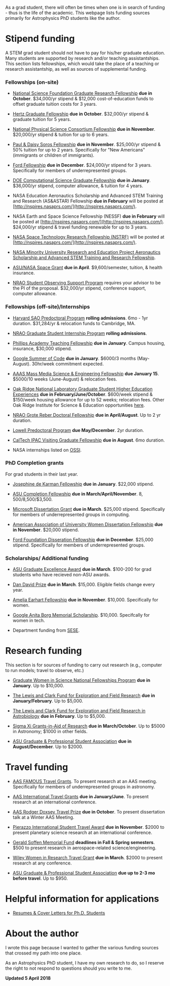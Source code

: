 As a grad student, there will often be times when one is in search of funding - thus is the life of the academic. This webpage lists funding sources primarily for Astrophysics PhD students like the author.

# [](#header-1)Stipend funding

A STEM grad student should not have to pay for his/her graduate education. Many students are supported by research and/or teaching assistantships. This section lists fellowships, which would take the place of a teaching or research assistantship, as well as sources of supplemental funding.

### [](#header-3)Fellowships (on-site)

- [National Science Foundation Graduate Research Fellowship](https://www.nsfgrfp.org/) **due in October**. $34,000/yr stipend & $12,000 cost-of-education funds to offset graduate tuition costs for 3 years.

- [Hertz Graduate Fellowship](http://hertzfoundation.org/fellowships/fellowshipaward) **due in October**. $32,000/yr stipend & graduate tuition for 5 years.

- [National Physical Science Consortium Fellowship](http://www.npsc.org/index.html) **due in November**. $20,000/yr stipend & tuition for up to 6 years.

- [Paul & Daisy Soros Fellowship](https://www.pdsoros.org/apply) **due in November**. $25,000/yr stipend & 50% tuition for up to 2 years. Specifically for "New Americans" (immigrants or children of immigrants).

- [Ford Fellowship](http://sites.nationalacademies.org/PGA/FordFellowships/index.htm) **due in December**. $24,000/yr stipend for 3 years. Specifically for members of underrepresented groups.

- [DOE Computational Science Graduate Fellowship](https://www.krellinst.org/csgf/) **due in January**. $36,000/yr stipend, computer allowance, & tuition for 4 years.

- NASA Education Aeronautics Scholarship and Advanced STEM Training and Research (AS&ASTAR) Fellowship **due in February** will be posted at [http://nspires.nasaprs.com/](http://nspires.nasaprs.com/).

- NASA Earth and Space Science Fellowship (NESSF) **due in February** will be posted at [http://nspires.nasaprs.com/](http://nspires.nasaprs.com/). $24,000/yr stipend & travel funding renewable for up to 3 years.

- [NASA Space Technology Research Fellowship (NSTRF)](https://www.nasa.gov/directorates/spacetech/strg/archives_nstrf.html) will be posted at [http://nspires.nasaprs.com/](http://nspires.nasaprs.com/).

- [NASA Minority University Research and Education Project Aeronautics Scholarship and Advanced STEM Training and Research Fellowship](https://www.nasa.gov/offices/education/programs/descriptions/MUREP_AS-ASTAR.html).

- [ASU/NASA Space Grant](https://nasa.asu.edu/content/graduate-information) **due in April**. $9,600/semester, tuition, & health insurance.

- [NRAO Student Observing Support Program](https://science.nrao.edu/opportunities/student-programs/sos) requires your advisor to be the PI of the proposal. $32,000/yr stipend, conference support, computer allowance. 

### [](#header-3)Fellowships (off-site)/Internships

- [Harvard SAO Predoctoral Program](https://www.cfa.harvard.edu/opportunities/fellowships/predoc/overview.html) **rolling admissions**. 6mo - 1yr duration. $31,284/yr & relocation funds to Cambridge, MA. 

- [NRAO Graduate Student Internship Program](https://science.nrao.edu/opportunities/co-op-internships/coop#Grad) **rolling admissions**. 

- [Phillips Academy Teaching Fellowship](https://www.andover.edu/About/CareersAtAndover/Pages/Teaching-Fellowship-Program.aspx) **due in January**. Campus housing, insurance, $30,000 stipend.

- [Google Summer of Code](https://summerofcode.withgoogle.com/) **due in January**. $6000/3 months (May-August). 30hr/week commitment expected.

- [AAAS Mass Media Science & Engineering Fellowship](https://www.aaas.org/page/about-1) **due January 15**. $5000/10 weeks (June-August) & relocation fees.

- [Oak Ridge National Laboratory Graduate Student Higher Education Experiences](https://www.zintellect.com/Posting/Details/587) **due in February/June/October**. $600/week stipend & $150/week housing allowance for up to 52 weeks; relocation fees. Other Oak Ridge Institute for Science & Education opportunities [here](https://orise.orau.gov/stem/internships-fellowships-research-opportunities/graduates.html).

- [NRAO Grote Reber Doctoral Fellowship](https://science.nrao.edu/opportunities/student-programs/ReberFellowships) **due in April/August**. Up to 2 yr duration.

- [Lowell Predoctoral Program](http://www2.lowell.edu/rsch/predoc.php?r=) **due May/December**. 2yr duration. 

- [CalTech IPAC Visiting Graduate Fellowship](https://www.ipac.caltech.edu/page/graduate-fellowship-2018) **due in August**. 6mo duration.  

- NASA internships listed on [OSSI](https://intern.nasa.gov/ossi/web/public/main/).

### [](#header-3)PhD Completion grants

For grad students in their last year.

- [Josephine de Karman Fellowship](http://www.dekarman.org/fellowship-recipients/) **due in January**. $22,000 stipend.

- [ASU Completion Fellowship](https://graduate.asu.edu/completion-fellowships) **due in March/April/November**. $8,500/$8,500/$3,500. 

- [Microsoft Dissertation Grant](https://www.microsoft.com/en-us/research/academic-program/dissertation-grant/) **due in March**. $25,000 stipend. Specifically for members of underrepresented groups in computing. 

- [American Association of University Women Dissertation Fellowship](https://www.aauw.org/what-we-do/educational-funding-and-awards/american-fellowships/af-dissertation-application/) **due in November**. $20,000 stipend.

- [Ford Foundation Disseration Fellowship](http://sites.nationalacademies.org/PGA/FordFellowships/PGA_047959) **due in December**. $25,000 stipend. Specifically for members of underrepresented groups.

### [](#header-3)Scholarships/ Additional funding

- [ASU Graduate Excellence Award](https://clas.asu.edu/fellowships/excellence-awards) **due in March**. $100-200 for grad students who have recieved non-ASU awards.

- [Dan David Prize](http://www.dandavidprize.org/scholars/2017-06-14-08-40-12/scholarship-applications) **due in March**. $15,000. Eligible fields change every year.

- [Amelia Earhart Fellowship](https://www.zonta.org/Global-Impact/Education/Amelia-Earhart-Fellowship) **due in November**. $10,000. Specifically for women. 

- [Google Anita Borg Memorial Scholarship](https://www.womentechmakers.com/scholars). $10,000. Specifcally for women in tech.

- Department funding from [SESE](https://sese.asu.edu/student-life/grad-scholarships).

# [](#header-1)Research funding

This section is for sources of funding to carry out research (e.g., computer to run models; travel to observe, etc.)

- [Graduate Women in Science National Fellowships Program](http://www.gwis.org/?page=fellowship_program) **due in January**. Up to $10,000.

- [The Lewis and Clark Fund for Exploration and Field Research](https://www.amphilsoc.org/grants/lewisandclark) **due in January/February**. Up to $5,000.

- [The Lewis and Clark Fund for Exploration and Field Research in Astrobiology](https://www.amphilsoc.org/grants/astrobiology) **due in February**. Up to $5,000.

- [Sigma Xi Grants-in-Aid of Research](https://www.sigmaxi.org/programs/grants-in-aid) **due in March/October**. Up to $5000 in Astronomy; $1000 in other fields.

- [ASU Graduate & Professional Student Association](http://gpsa.asu.edu/funding/) **due in August/December**. Up to $2000.

# [](#header-1)Travel funding

- [AAS FAMOUS Travel Grants](https://aas.org/grants-and-prizes/famous-travel-grants). To present research at an AAS meeting. Specifically for members of underrepresented groups in astronomy.

- [AAS International Travel Grants](https://aas.org/grants-and-prizes/international-travel-grants) **due in January/June**. To present research at an international conference.

- [AAS Rodger Doxsey Travel Prize](https://aas.org/grants-and-prizes/rodger-doxsey-travel-prize) **due in October**. To present dissertation talk at a Winter AAS Meeting. 

- [Pierazzo International Student Travel Award](http://www.psi.edu/pista) **due in November**. $2000 to present planetary science research at an international conference. 

- [Gerald Soffen Memorial Fund](http://soffenfund.org/) **deadlines in Fall & Spring semesters**. $500 to present research in aerospace-related science/engineering.

- [Wiley Women in Research Travel Grant](http://wileyiwd.gms.sg/travel_grant.html) **due in March**. $2000 to present research at any conference.

- [ASU Graduate & Professional Student Association](http://gpsa.asu.edu/funding/) **due up to 2-3 mo before travel**. Up to $950.

# [](#header-1)Helpful information for applications

- [Resumes & Cover Letters for Ph.D. Students](https://ocs.fas.harvard.edu/files/ocs/files/phd_resume_cover_letters.pdf)


# [](#header-1)About the author

I wrote this page because I wanted to gather the various funding sources that crossed my path into one place.

As an Astrophysics PhD student, I have my own research to do, so I reserve the right to not respond to questions should you write to me. 

**Updated 5 April 2018**
